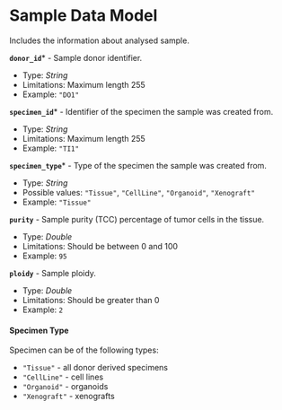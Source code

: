 # Sample Data Model
Includes the information about analysed sample.

**`donor_id`*** - Sample donor identifier.
- Type: _String_
- Limitations: Maximum length 255
- Example: `"DO1"`

**`specimen_id`*** - Identifier of the specimen the sample was created from.
- Type: _String_
- Limitations: Maximum length 255
- Example: `"TI1"`

**`specimen_type`*** - Type of the specimen the sample was created from.
- Type: _String_
- Possible values: `"Tissue"`, `"CellLine"`, `"Organoid"`, `"Xenograft"`
- Example: `"Tissue"`

**`purity`** - Sample purity (TCC) percentage of tumor cells in the tissue.
- Type: _Double_
- Limitations: Should be between 0 and 100
- Example: `95`

**`ploidy`** - Sample ploidy.
- Type: _Double_
- Limitations: Should be greater than 0
- Example: `2`

#### Specimen Type
Specimen can be of the following types:
- `"Tissue"` - all donor derived specimens
- `"CellLine"` - cell lines
- `"Organoid"` - organoids
- `"Xenograft"` - xenografts